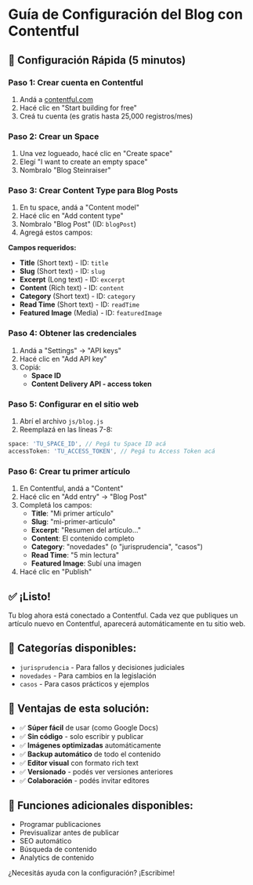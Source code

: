 # Guía de Configuración del Blog con Contentful

## 🚀 Configuración Rápida (5 minutos)

### Paso 1: Crear cuenta en Contentful
1. Andá a [contentful.com](https://www.contentful.com)
2. Hacé clic en "Start building for free"
3. Creá tu cuenta (es gratis hasta 25,000 registros/mes)

### Paso 2: Crear un Space
1. Una vez logueado, hacé clic en "Create space"
2. Elegí "I want to create an empty space"
3. Nombralo "Blog Steinraiser"

### Paso 3: Crear Content Type para Blog Posts
1. En tu space, andá a "Content model"
2. Hacé clic en "Add content type"
3. Nombralo "Blog Post" (ID: `blogPost`)
4. Agregá estos campos:

**Campos requeridos:**
- **Title** (Short text) - ID: `title`
- **Slug** (Short text) - ID: `slug` 
- **Excerpt** (Long text) - ID: `excerpt`
- **Content** (Rich text) - ID: `content`
- **Category** (Short text) - ID: `category`
- **Read Time** (Short text) - ID: `readTime`
- **Featured Image** (Media) - ID: `featuredImage`

### Paso 4: Obtener las credenciales
1. Andá a "Settings" → "API keys"
2. Hacé clic en "Add API key"
3. Copiá:
   - **Space ID**
   - **Content Delivery API - access token**

### Paso 5: Configurar en el sitio web
1. Abrí el archivo `js/blog.js`
2. Reemplazá en las líneas 7-8:
```javascript
space: 'TU_SPACE_ID', // Pegá tu Space ID acá
accessToken: 'TU_ACCESS_TOKEN', // Pegá tu Access Token acá
```

### Paso 6: Crear tu primer artículo
1. En Contentful, andá a "Content"
2. Hacé clic en "Add entry" → "Blog Post"
3. Completá los campos:
   - **Title**: "Mi primer artículo"
   - **Slug**: "mi-primer-articulo"
   - **Excerpt**: "Resumen del artículo..."
   - **Content**: El contenido completo
   - **Category**: "novedades" (o "jurisprudencia", "casos")
   - **Read Time**: "5 min lectura"
   - **Featured Image**: Subí una imagen
4. Hacé clic en "Publish"

## ✅ ¡Listo!

Tu blog ahora está conectado a Contentful. Cada vez que publiques un artículo nuevo en Contentful, aparecerá automáticamente en tu sitio web.

## 📝 Categorías disponibles:
- `jurisprudencia` - Para fallos y decisiones judiciales
- `novedades` - Para cambios en la legislación
- `casos` - Para casos prácticos y ejemplos

## 🎯 Ventajas de esta solución:
- ✅ **Súper fácil** de usar (como Google Docs)
- ✅ **Sin código** - solo escribir y publicar
- ✅ **Imágenes optimizadas** automáticamente
- ✅ **Backup automático** de todo el contenido
- ✅ **Editor visual** con formato rich text
- ✅ **Versionado** - podés ver versiones anteriores
- ✅ **Colaboración** - podés invitar editores

## 🔧 Funciones adicionales disponibles:
- Programar publicaciones
- Previsualizar antes de publicar
- SEO automático
- Búsqueda de contenido
- Analytics de contenido

¿Necesitás ayuda con la configuración? ¡Escribime!
